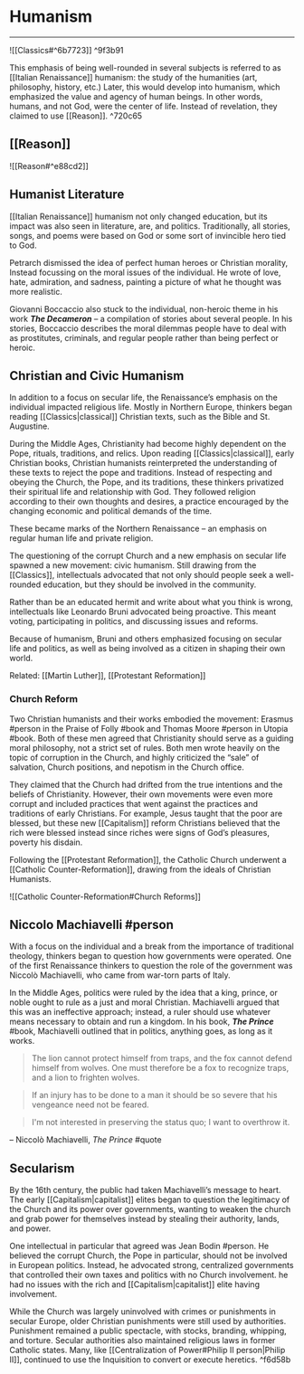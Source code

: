 # Humanism
---

![[Classics#^6b7723]] ^9f3b91

This emphasis of being well-rounded in several subjects is referred to as [[Italian Renaissance]] humanism: the study of the humanities (art, philosophy, history, etc.) Later, this would develop into humanism, which emphasized the value and agency of human beings. In other words, humans, and not God, were the center of life. Instead of revelation, they claimed to use [[Reason]]. ^720c65

## [[Reason]]

![[Reason#^e88cd2]]

## Humanist Literature
[[Italian Renaissance]] humanism not only changed education, but its impact was also seen in literature, are, and politics. Traditionally, all stories, songs, and poems were based on God or some sort of invincible hero tied to God.

Petrarch dismissed the idea of perfect human heroes or Christian morality, Instead focussing on the moral issues of the individual. He wrote of love, hate, admiration, and sadness, painting a picture of what he thought was more realistic.

Giovanni Boccaccio also stuck to the individual, non-heroic theme in his work ***The Decameron*** – a compilation of stories about several people. In his stories, Boccaccio describes the moral dilemmas people have to deal with as prostitutes, criminals, and regular people rather than being perfect or heroic.

## Christian and Civic Humanism
In addition to a focus on secular life, the Renaissance’s emphasis on the individual impacted religious life. Mostly in Northern Europe, thinkers began reading [[Classics|classical]] Christian texts, such as the Bible and St. Augustine.

During the Middle Ages, Christianity had become highly dependent on the Pope, rituals, traditions, and relics. Upon reading [[Classics|classical]], early Christian books, Christian humanists reinterpreted the understanding of these texts to reject the pope and traditions. Instead of respecting and obeying the Church, the Pope, and its traditions, these thinkers privatized their spiritual life and relationship with God. They followed religion according to their own thoughts and desires, a practice encouraged by the changing economic and political demands of the time.

These became marks of the Northern Renaissance – an emphasis on regular human life and private religion.

The questioning of the corrupt Church and a new emphasis on secular life spawned a new movement: civic humanism. Still drawing from the [[Classics]], intellectuals advocated that not only should people seek a well-rounded education, but they should be involved in the community.

Rather than be an educated hermit and write about what you think is wrong, intellectuals like Leonardo Bruni advocated being proactive. This meant voting, participating in politics, and discussing issues and reforms.

Because of humanism, Bruni and others emphasized focusing on secular life and politics, as well as being involved as a citizen in shaping their own world.

Related: [[Martin Luther]], [[Protestant Reformation]]

### Church Reform
Two Christian humanists and their works embodied the movement: Erasmus #person in the Praise of Folly #book and Thomas Moore #person in Utopia #book. Both of these men agreed that Christianity should serve as a guiding moral philosophy, not a strict set of rules. Both men wrote heavily on the topic of corruption in the Church, and highly criticized the “sale” of salvation, Church positions, and nepotism in the Church office.

They claimed that the Church had drifted from the true intentions and the beliefs of Christianity. However, their own movements were even more corrupt and included practices that went against the practices and traditions of early Christians. For example, Jesus taught that the poor are blessed, but these new [[Capitalism]] reform Christians believed that the rich were blessed instead since riches were signs of God’s pleasures, poverty his disdain.

Following the [[Protestant Reformation]], the Catholic Church underwent a [[Catholic Counter-Reformation]], drawing from the ideals of Christian Humanists.

![[Catholic Counter-Reformation#Church Reforms]]

## Niccolo Machiavelli #person
With a focus on the individual and a break from the importance of traditional theology, thinkers began to question how governments were operated. One of the first Renaissance thinkers to question the role of the government was Niccolò Machiavelli, who came from war-torn parts of Italy.

In the Middle Ages, politics were ruled by the idea that a king, prince, or noble ought to rule as a just and moral Christian. Machiavelli argued that this was an ineffective approach; instead, a ruler should use whatever means necessary to obtain and run a kingdom. In his book, ***The Prince*** #book, Machiavelli outlined that in politics, anything goes, as long as it works.

> The lion cannot protect himself from traps, and the fox cannot defend himself from wolves. One must therefore be a fox to recognize traps, and a lion to frighten wolves.

> If an injury has to be done to a man it should be so severe that his vengeance need not be feared.

> I'm not interested in preserving the status quo; I want to overthrow it.

– Niccolò Machiavelli, *The Prince* #quote

## Secularism
By the 16th century, the public had taken Machiavelli’s message to heart. The early [[Capitalism|capitalist]] elites began to question the legitimacy of the Church and its power over governments, wanting to weaken the church and grab power for themselves instead by stealing their authority, lands, and power.

One intellectual in particular that agreed was Jean Bodin #person. He believed the corrupt Church, the Pope in particular, should not be involved in European politics. Instead, he advocated strong, centralized governments that controlled their own taxes and politics with no Church involvement. he had no issues with the rich and [[Capitalism|capitalist]] elite having involvement.

While the Church was largely uninvolved with crimes or punishments in secular Europe, older Christian punishments were still used by authorities. Punishment remained a public spectacle, with stocks, branding, whipping, and torture. Secular authorities also maintained religious laws in former Catholic states. Many, like [[Centralization of Power#Philip II person|Philip II]], continued to use the Inquisition to convert or execute heretics. ^f6d58b

